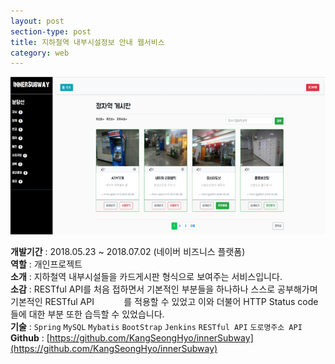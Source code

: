 ```yaml
---
layout: post
section-type: post
title: 지하철역 내부시설정보 안내 웹서비스
category: web
---
```

![이미지](/capture/subway.png)

**개발기간** : 2018.05.23 ~ 2018.07.02 (네이버 비즈니스 플랫폼)<br/>
**역할** : 개인프로젝트 <br/>
**소개** : 지하철역 내부시설들을 카드게시판 형식으로 보여주는 서비스입니다.<br/>
**소감** : RESTful API를 처음 접하면서 기본적인 부분들을 하나하나 스스로 공부해가며 기본적인 RESTful API &nbsp;&nbsp;&nbsp;&nbsp;&nbsp;&nbsp;&nbsp;&nbsp;&nbsp;&nbsp;
를 적용할 수 있었고 이와 더불어 HTTP Status code들에 대한 부분 또한 습득할 수 있었습니다. <br/>
**기술** : ``Spring`` ``MySQL`` ``Mybatis`` ``BootStrap`` ``Jenkins`` ``RESTful API`` ``도로명주소 API`` <br/>
**Github** : [https://github.com/KangSeongHyo/innerSubway](https://github.com/KangSeongHyo/innerSubway) <br/>
